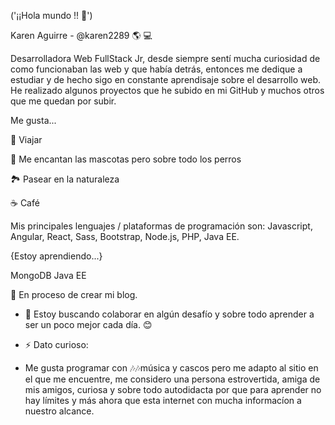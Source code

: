 ('¡¡Hola mundo !! 👋')

Karen Aguirre - @karen2289 🌎 💻

Desarrolladora Web FullStack Jr, desde siempre sentí mucha curiosidad de como funcionaban las web y que había detrás, entonces me dedique a estudiar y de hecho sigo en constante aprendisaje sobre el desarrollo web. He realizado algunos proyectos que he subido en mi GitHub y muchos otros que me quedan por subir. 


Me gusta...


🌄 Viajar

🐶 Me encantan las mascotas pero sobre todo los perros

🏞 Pasear en la naturaleza

☕ Café


Mis principales lenguajes / plataformas de programación son: Javascript, Angular, React, Sass, Bootstrap, Node.js, PHP, Java EE.


{Estoy aprendiendo...}

MongoDB  Java EE


📝 En proceso de crear mi blog.

- 👯 Estoy buscando colaborar en algún desafío y sobre todo aprender a ser un poco mejor cada día. 😊

- ⚡ Dato curioso:
- 
  Me gusta programar con 🎶🎶música y cascos pero me adapto al sitio en el que me encuentre, me considero una persona estrovertida, amiga de mis amigos, curiosa y sobre todo autodidacta por que para aprender no hay límites y más ahora que esta internet con mucha informacíon a nuestro alcance.
